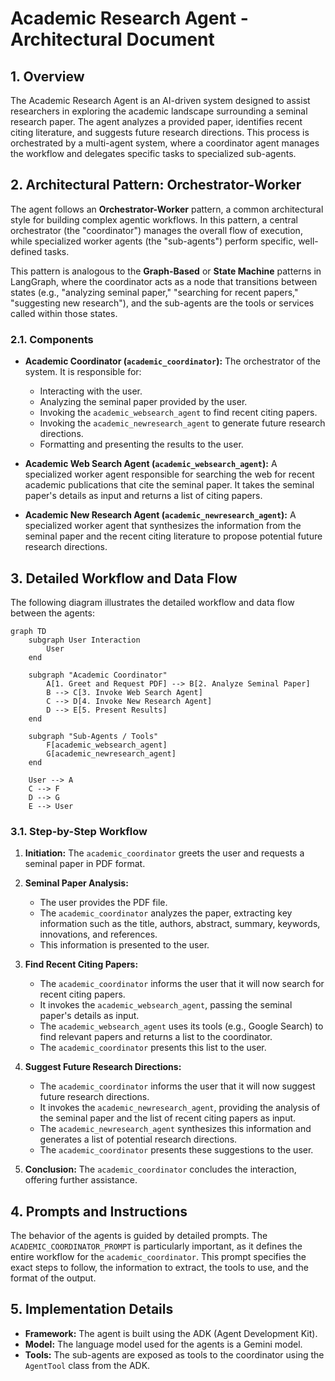 # Academic Research Agent - Architectural Document

## 1. Overview

The Academic Research Agent is an AI-driven system designed to assist researchers in exploring the academic landscape surrounding a seminal research paper. The agent analyzes a provided paper, identifies recent citing literature, and suggests future research directions. This process is orchestrated by a multi-agent system, where a coordinator agent manages the workflow and delegates specific tasks to specialized sub-agents.

## 2. Architectural Pattern: Orchestrator-Worker

The agent follows an **Orchestrator-Worker** pattern, a common architectural style for building complex agentic workflows. In this pattern, a central orchestrator (the "coordinator") manages the overall flow of execution, while specialized worker agents (the "sub-agents") perform specific, well-defined tasks.

This pattern is analogous to the **Graph-Based** or **State Machine** patterns in LangGraph, where the coordinator acts as a node that transitions between states (e.g., "analyzing seminal paper," "searching for recent papers," "suggesting new research"), and the sub-agents are the tools or services called within those states.

### 2.1. Components

*   **Academic Coordinator (`academic_coordinator`):** The orchestrator of the system. It is responsible for:
    *   Interacting with the user.
    *   Analyzing the seminal paper provided by the user.
    *   Invoking the `academic_websearch_agent` to find recent citing papers.
    *   Invoking the `academic_newresearch_agent` to generate future research directions.
    *   Formatting and presenting the results to the user.

*   **Academic Web Search Agent (`academic_websearch_agent`):** A specialized worker agent responsible for searching the web for recent academic publications that cite the seminal paper. It takes the seminal paper's details as input and returns a list of citing papers.

*   **Academic New Research Agent (`academic_newresearch_agent`):** A specialized worker agent that synthesizes the information from the seminal paper and the recent citing literature to propose potential future research directions.

## 3. Detailed Workflow and Data Flow

The following diagram illustrates the detailed workflow and data flow between the agents:

```mermaid
graph TD
    subgraph User Interaction
        User
    end

    subgraph "Academic Coordinator"
        A[1. Greet and Request PDF] --> B[2. Analyze Seminal Paper]
        B --> C[3. Invoke Web Search Agent]
        C --> D[4. Invoke New Research Agent]
        D --> E[5. Present Results]
    end

    subgraph "Sub-Agents / Tools"
        F[academic_websearch_agent]
        G[academic_newresearch_agent]
    end

    User --> A
    C --> F
    D --> G
    E --> User
```

### 3.1. Step-by-Step Workflow

1.  **Initiation:** The `academic_coordinator` greets the user and requests a seminal paper in PDF format.

2.  **Seminal Paper Analysis:**
    *   The user provides the PDF file.
    *   The `academic_coordinator` analyzes the paper, extracting key information such as the title, authors, abstract, summary, keywords, innovations, and references.
    *   This information is presented to the user.

3.  **Find Recent Citing Papers:**
    *   The `academic_coordinator` informs the user that it will now search for recent citing papers.
    *   It invokes the `academic_websearch_agent`, passing the seminal paper's details as input.
    *   The `academic_websearch_agent` uses its tools (e.g., Google Search) to find relevant papers and returns a list to the coordinator.
    *   The `academic_coordinator` presents this list to the user.

4.  **Suggest Future Research Directions:**
    *   The `academic_coordinator` informs the user that it will now suggest future research directions.
    *   It invokes the `academic_newresearch_agent`, providing the analysis of the seminal paper and the list of recent citing papers as input.
    *   The `academic_newresearch_agent` synthesizes this information and generates a list of potential research directions.
    *   The `academic_coordinator` presents these suggestions to the user.

5.  **Conclusion:** The `academic_coordinator` concludes the interaction, offering further assistance.

## 4. Prompts and Instructions

The behavior of the agents is guided by detailed prompts. The `ACADEMIC_COORDINATOR_PROMPT` is particularly important, as it defines the entire workflow for the `academic_coordinator`. This prompt specifies the exact steps to follow, the information to extract, the tools to use, and the format of the output.

## 5. Implementation Details

*   **Framework:** The agent is built using the ADK (Agent Development Kit).
*   **Model:** The language model used for the agents is a Gemini model.
*   **Tools:** The sub-agents are exposed as tools to the coordinator using the `AgentTool` class from the ADK.
